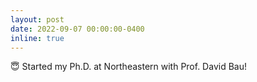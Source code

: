 ```yaml
---
layout: post
date: 2022-09-07 00:00:00-0400
inline: true
---
```


:innocent: Started my Ph.D. at Northeastern with Prof. David Bau!